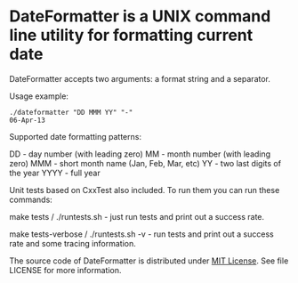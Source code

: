 # DateFormatter is a UNIX command line utility for formatting current date

DateFormatter accepts two arguments: a format string and a separator.

Usage example:

```
./dateformatter "DD MMM YY" "-"
06-Apr-13
```

Supported date formatting patterns:

DD - day number (with leading zero)
MM - month number (with leading zero)
MMM - short month name (Jan, Feb, Mar, etc)
YY - two last digits of the year
YYYY - full year

Unit tests based on CxxTest also included. To run them you can run these commands:

make tests / ./runtests.sh - just run tests and print out a success rate.

make tests-verbose / ./runtests.sh -v - run tests and print out a success rate and some tracing information.

The source code of DateFormatter is distributed under [MIT License](http://en.wikipedia.org/wiki/MIT_License). See file LICENSE for more information.